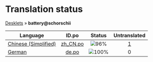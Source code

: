 # Translation status
[Desklets](../../README.md) &#187; **battery@schorschii**

Language | ID.po | Status | Untranslated
---------|:--:|:------:|:-----------:
[Chinese (Simplified)](../../language-status/zh_CN.md) | [zh_CN.po](po/zh_CN.po) | ![96%](http://progressed.io/bar/96) | [1](untranslated-po/zh_CN.md)
[German](../../language-status/de.md) | [de.po](po/de.po) | ![100%](http://progressed.io/bar/100) | 0
